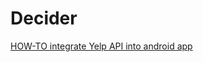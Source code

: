 # Decider

[HOW-TO integrate Yelp API into android app](https://www.learnhowtoprogram.com/android/web-service-backends-and-custom-fragments/api-requests-and-responses)

